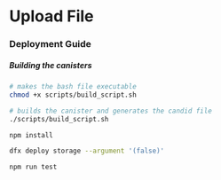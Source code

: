 # Upload File

### Deployment Guide

##### Building the canisters
```bash
# makes the bash file executable
chmod +x scripts/build_script.sh

# builds the canister and generates the candid file
./scripts/build_script.sh

npm install

dfx deploy storage --argument '(false)'

npm run test
```